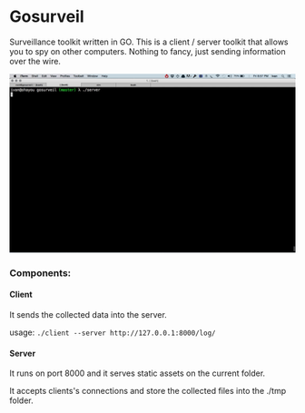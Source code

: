 # Gosurveil


Surveillance toolkit written in GO. This is a client / server toolkit that allows you to spy on other computers. Nothing to fancy, just sending information over the wire. 

![demo](https://raw.githubusercontent.com/ivanacostarubio/gosurveil/master/demo.gif)

### Components:


#### Client

It sends the collected data into the server.

usage: `./client --server http://127.0.0.1:8000/log/`

#### Server

It runs on port 8000 and it serves static assets on the current folder.

It accepts clients's connections and store the collected files into the ./tmp folder.
